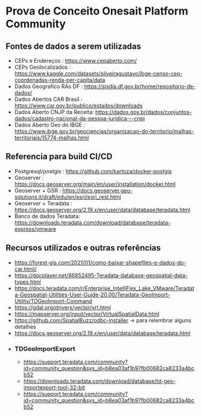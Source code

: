 # Prova de Conceito Onesait Platform Community

## Fontes de dados a serem utilizadas
- CEPs e Endereços            : https://www.cepaberto.com/
- CEPs Geolocalizados         : https://www.kaggle.com/datasets/silveiragustavo/ibge-censo-cep-coordenadas-renda-per-capita/data
- Dados Geografico RAs DF     : https://sisdia.df.gov.br/home/repositorio-de-dados/
- Dados Abertos CAR Brasil    : https://www.car.gov.br/publico/estados/downloads
- Dados Aberto CNJP da Receita: https://dados.gov.br/dados/conjuntos-dados/cadastro-nacional-da-pessoa-juridica---cnpj 
- Dados Aberto Geo do IBGE    : https://www.ibge.gov.br/geociencias/organizacao-do-territorio/malhas-territoriais/15774-malhas.html

## Referencia para build CI/CD
- Postgresql/postgis     : https://github.com/kartoza/docker-postgis
- Geoserver              : https://docs.geoserver.org/main/en/user/installation/docker.html
- Geoserver + GSR        : https://docs.geoserver.geo-solutions.it/draft/edu/en/esri/esri_rest.html
- Geoserver + Teradata   : https://docs.geoserver.org/2.19.x/en/user/data/database/teradata.html
- Banco de dados Teradata: https://downloads.teradata.com/download/database/teradata-express/vmware

## Recursos utilizados e outras referências 
- https://forest-gis.com/2021/01/como-baixar-shapefiles-e-dados-do-car.html/
- https://docplayer.net/86852495-Teradata-database-geospatial-data-types.html
- https://docs.teradata.com/r/Enterprise_IntelliFlex_Lake_VMware/Teradata-Geospatial-Utilities-User-Guide-20.00/Teradata-GeoImport-Utility/TDGeoImport-Command
- https://gdal.org/drivers/vector/vrt.html
- https://mapserver.org/input/vector/VirtualSpatialData.html
- https://github.com/SpatialBuzz/odbc-installer -> para relembrar alguns detalhes
- https://docs.geoserver.org/2.19.x/en/user/data/database/teradata.html
- ### TDGeoImportExport
  - https://support.teradata.com/community?id=community_question&sys_id=b8ea03af1b97fb00682ca8233a4bcb52
  - https://downloads.teradata.com/download/database/td-geo-importexport-tool-32-bit
  - https://support.teradata.com/community?id=community_question&sys_id=b8ea03af1b97fb00682ca8233a4bcb52
